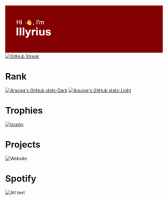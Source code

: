![GitHub Logo](https://github.com/illyrius666/illyrius666/blob/master/images/header.png)
[![GitHub Streak](http://github-readme-streak-stats.herokuapp.com?user=illyrius666&theme=radical&date_format=j%2Fn%5B%2FY%5D&card_width=1200)](https://git.io/streak-stats)

# Rank

[![Anurag's GitHub stats-Dark](https://github-readme-stats.vercel.app/api?username=illyrius666&show_icons=true&theme=radical#gh-dark-mode-only)](https://github.com/anuraghazra/github-readme-stats#gh-dark-mode-only)
[![Anurag's GitHub stats-Light](https://github-readme-stats.vercel.app/api?username=illyrius666&show_icons=true&theme=default#gh-light-mode-only)](https://github.com/anuraghazra/github-readme-stats#gh-light-mode-only)

# Trophies

[![trophy](https://github-profile-trophy.vercel.app/?username=illyrius666&theme=onedark)](https://github.com/ryo-ma/github-profile-trophy)

# Projects

![Website](https://illyrius.me/AutoFrameCAD)

# Spotify

![Alt text](https://spotify-recently-played-readme.vercel.app/api?user=1168441141&count=3)